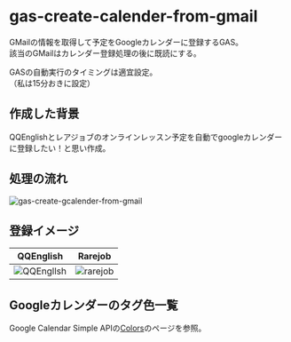 # gas-create-calender-from-gmail
GMailの情報を取得して予定をGoogleカレンダーに登録するGAS。  
該当のGMailはカレンダー登録処理の後に既読にする。

GASの自動実行のタイミングは適宜設定。  
（私は15分おきに設定）

## 作成した背景

QQEnglishとレアジョブのオンラインレッスン予定を自動でgoogleカレンダーに登録したい！と思い作成。

## 処理の流れ

![gas-create-gcalender-from-gmail](https://github.com/serina-yam/gas-create-calender-from-gmail/assets/64587946/6ab30134-8f08-45eb-9963-1441e251f1a1)


## 登録イメージ
| QQEnglish | Rarejob |
| --------- | ------- |
|![QQEngllsh](https://github.com/serina-yam/gas-create-calender-from-gmail/assets/64587946/19b22017-5c14-4860-ac6e-87ee8ba59503)|![rarejob](https://github.com/serina-yam/gas-create-calender-from-gmail/assets/64587946/cedabd1b-0548-4c8a-8a4e-f909db5854f9)|

## Googleカレンダーのタグ色一覧

Google Calendar Simple APIの[Colors](https://google-calendar-simple-api.readthedocs.io/en/latest/colors.html)のページを参照。
